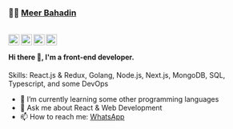 ###  :man_technologist:  [Meer Bahadin](https://meeradev.vcercel.app/)

<br/>

<a href="https://www.facebook.com/meerbahadin.1/">
  <img align="left" alt="Meer's Facebook" width="22px" src="https://cdn1.iconfinder.com/data/icons/social-media-2285/512/Colored_Facebook3_svg-128.png" />
</a>

<a href="https://www.linkedin.com/in/meerbahadin/">
  <img align="left" alt="Meer's LinkdeIN" width="22px" src="https://cdn2.iconfinder.com/data/icons/social-media-2285/512/1_Linkedin_unofficial_colored_svg-128.png" />
</a>
<a href="https://www.instagram.com/meeradev__/">
  <img align="left" alt="Meer's Instagram" width="22px" src="https://cdn2.iconfinder.com/data/icons/social-media-2285/512/1_Instagram_colored_svg_1-128.png" />
</a>
<a href="https://www.meera.dev/">
  <img align="left" alt="Meer's Website" width="22px" src="https://cdn4.iconfinder.com/data/icons/buno-info-signs/32/__link_broken_chain-128.png" />
</a>

<br/>

#### Hi there 👋, I'm a front-end developer.
 Skills: React.js & Redux, Golang, Node.js, Next.js, MongoDB, SQL, Typescript, and some DevOps


- 🌱 I’m currently learning some other programming languages 
- 💬 Ask me about React & Web Development
- 📫 How to reach me: [WhatsApp](https://wa.me/+9647711262200)

